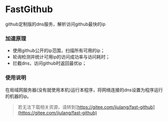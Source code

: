 # FastGithub
github定制版的dns服务，解析访问github最快的ip

### 加速原理
* 使用github公开的ip范围，扫描所有可用的ip；
* 轮询检测并统计可用ip的访问成功率与访问耗时；
* 拦截dns，访问github时返回最优ip；

### 使用说明
在局域网服务器(没有就使用本机)运行本程序，将网络连接的dns设置为程序运行的机器的ip。

> 若无法下载相关资源，请转到[https://gitee.com/jiulang/fast-github](https://gitee.com/jiulang/fast-github)
